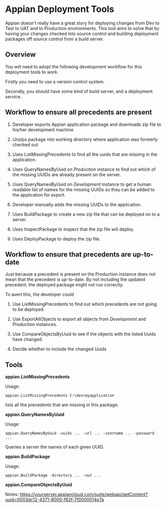 Appian Deployment Tools
=========================

Appian doesn't really have a great story for deploying changes
from Dev to Test to UAT and to Production environments. This tool
aims to solve that by having your changes checked into source control
and building deployment packages off source control from a build server.


Overview
---------

You will need to adopt the following development workflow for this
deployment tools to work.

Firstly you need to use a version control system. 

Secondly, you should have some kind of build server, and a deployment service.

Workflow to ensure all precedents are present
---------------------------------------------

1. Developer exports Appian application 
   package and downloads zip file to his/her
   development machine

2. Unzips package into working directory
   where application was formerly checked out

3. Uses ListMissingPrecedents to find all
   the uuids that are missing in the application.

4. Uses QueryNamesByUuid on _Production_ instance
   to find out which of the missing UUIDs are
   already present on the server.

5. Uses QueryNamesByUuid on _Development_ instance
   to get a human readable list of names for the
   missing UUIDs so they can be added to the 
   application for export.

6. Developer manually adds the missing UUIDs 
   to the application.

7. Uses BuildPackage to create a new zip file
   that can be deployed on to a server.

8. Uses InspectPackage to inspect that the zip file
   will deploy.

9. Uses DeployPackage to deploy the zip file.

Workflow to ensure that precedents are up-to-date
--------------------------------------------------

Just because a precedent is present on the Production
instance does not mean that the precedent is up-to-date.
By not including the updated precedent, the deployed package
might not run correctly.

To avert this, the developer could

1. Use ListMissingPrecedents to find out which
   precedents are not going to be deployed.

2. Use ExportAllObjects to export all objects
   from _Development_ and _Production_ instances.

3. Use CompareObjectsByUuid to see if the objects
   with the listed Uuids have changed.

4. Decide whether to include the changed Uuids   
   
Tools
-----------

**appian.ListMissingPrecedents**

Usage:

    appian.ListMissingPrecedents C:\dev\myapplication

lists all the precedents that are missing in
this package.

**appian.QueryNamesByUuid**

Usage:

    appian.QueryNamesByUuid -uuids ... -url ... -username ... -password ...

Queries a server the names of each given UUID.

**appian.BuildPackage**

Usage:

    appian.BuildPackage -directory ... -out ...

**appian.CompareObjectsByUuid**


Notes:
https://yourserver.appiancloud.com/suite/webapi/getContent?uuid=0003dc12-4371-8000-f92f-7f0000014e7a

